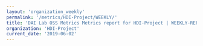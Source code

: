 ```yaml
---
layout: 'organization_weekly'
permalink: '/metrics/HDI-Project/WEEKLY/'
title: 'DAI Lab OSS Metrics Metrics report for HDI-Project | WEEKLY-REPORT-2019-06-02'
organization: 'HDI-Project'
current_date: '2019-06-02'
---
```

